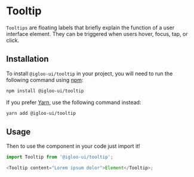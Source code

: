 # Tooltip

`Tooltips` are floating labels that briefly explain the function of a user interface element. They can be triggered when users hover, focus, tap, or click.

<Example />

<ReferenceLinks />

## Installation

To install `@igloo-ui/tooltip` in your project, you will need to run the following command using [npm](https://www.npmjs.com/):

```bash
npm install @igloo-ui/tooltip
```

If you prefer [Yarn](https://classic.yarnpkg.com/en/), use the following command instead:

```bash
yarn add @igloo-ui/tooltip
```

## Usage

Then to use the component in your code just import it!

```js
import Tooltip from '@igloo-ui/tooltip';

<Tooltip content="Lorem ipsum dolor">Element</Tooltip>;
```
